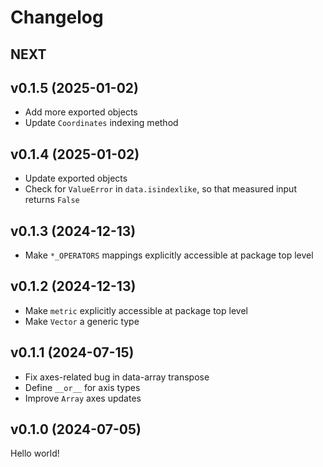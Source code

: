 # Changelog

## NEXT

## v0.1.5 (2025-01-02)

- Add more exported objects
- Update `Coordinates` indexing method

## v0.1.4 (2025-01-02)

- Update exported objects
- Check for `ValueError` in `data.isindexlike`, so that measured input returns `False`

## v0.1.3 (2024-12-13)

- Make `*_OPERATORS` mappings explicitly accessible at package top level

## v0.1.2 (2024-12-13)

- Make `metric` explicitly accessible at package top level
- Make `Vector` a generic type

## v0.1.1 (2024-07-15)

- Fix axes-related bug in data-array transpose
- Define `__or__` for axis types
- Improve `Array` axes updates

## v0.1.0 (2024-07-05)

Hello world!
